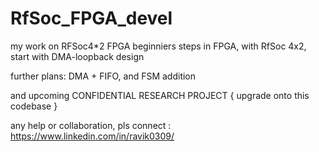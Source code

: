 # RfSoc_FPGA_devel
my work on RFSoc4*2 FPGA
beginniers steps in FPGA, with RfSoc 4x2, 
start with DMA-loopback design

further plans: DMA + FIFO, and FSM addition

and upcoming CONFIDENTIAL RESEARCH PROJECT 
 { upgrade onto this codebase }

 any help or collaboration, pls connect :
    https://www.linkedin.com/in/ravik0309/
